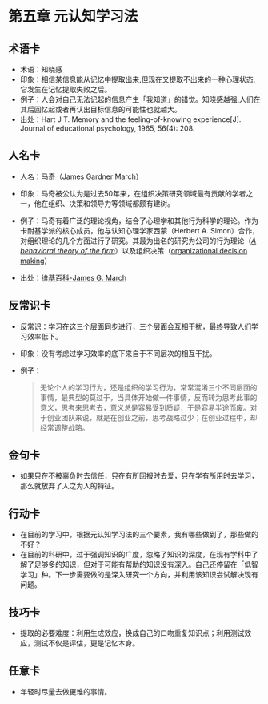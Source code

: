 # 第五章 元认知学习法
## 术语卡

* 术语：知晓感
* 印象：相信某信息能从记忆中提取出来,但现在又提取不出来的一种心理状态,它发生在记忆提取失败之后。
* 例子：人会对自己无法记起的信息产生「我知道」的错觉。知晓感越强,人们在其后回忆起或者再认出目标信息的可能性也就越大。
* 出处：Hart J T. Memory and the feeling-of-knowing experience[J]. Journal of educational psychology, 1965, 56(4): 208.	


## 人名卡

- 人名：马奇（James Gardner March）

- 印象：马奇被公认为是过去50年来，在组织决策研究领域最有贡献的学者之一，他在组织、决策和领导力等领域都颇有建树。

- 例子：马奇有着广泛的理论视角，结合了心理学和其他行为科学的理论。作为卡耐基学派的核心成员，他与认知心理学家西蒙（Herbert A. Simon）合作，对组织理论的几个方面进行了研究。其最为出名的研究为公司的行为理论（[*A behavioral theory of the firm*](https://en.wikipedia.org/wiki/Behavioral_theory_of_the_firm)）以及组织决策（[organizational decision making](https://en.wikipedia.org/w/index.php?title=Organizational_decision_making&action=edit&redlink=1)）

- 出处：[维基百科-James G. March](https://en.wikipedia.org/wiki/James_G._March)


## 反常识卡

* 反常识：学习在这三个层面同步进行，三个层面会互相干扰，最终导致人们学习效率低下。

* 印象：没有考虑过学习效率的底下来自于不同层次的相互干扰。

* 例子：

  > 无论个人的学习行为，还是组织的学习行为，常常混淆三个不同层面的事情，最典型的莫过于，当具体开始做一件事情，反而转为思考此事的意义，思考来思考去，意义总是容易受到质疑，于是容易半途而废。对于创业团队来说，就是在创业之前，思考战略过少；在创业过程中，却经常调整战略。



## 金句卡

* 如果只在不被辜负时去信任，只在有所回报时去爱，只在学有所用时去学习，那么就放弃了人之为人的特征。

## 行动卡

* 在目前的学习中，根据元认知学习法的三个要素，我有哪些做到了，那些做的不好？
* 在目前的科研中，过于强调知识的广度，忽略了知识的深度，在现有学科中了解了足够多的知识，但对于可能有帮助的知识没有深入。自己还停留在「低智学习」种。下一步需要做的是深入研究一个方向，并利用该知识尝试解决现有问题。

## 技巧卡

* 提取的必要难度：利用生成效应，换成自己的口吻重复知识点；利用测试效应，测试不仅是评估，更是记忆本身。

## 任意卡

* 年轻时尽量去做更难的事情。